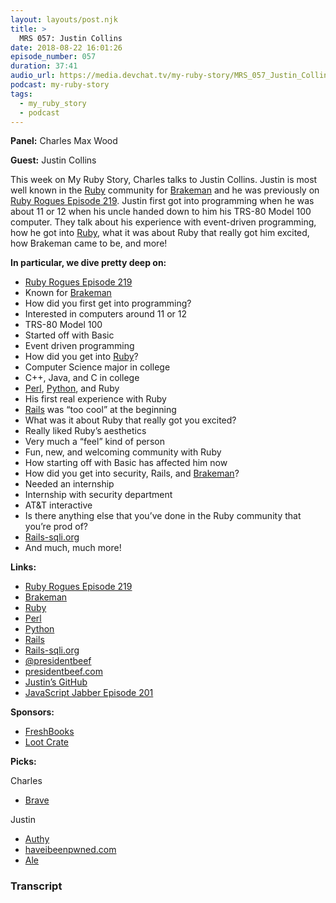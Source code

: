 ```yaml
---
layout: layouts/post.njk
title: >
  MRS 057: Justin Collins
date: 2018-08-22 16:01:26
episode_number: 057
duration: 37:41
audio_url: https://media.devchat.tv/my-ruby-story/MRS_057_Justin_Collins.mp3
podcast: my-ruby-story
tags:
  - my_ruby_story
  - podcast
---
```


**Panel:** Charles Max Wood

**Guest:** Justin Collins

This week on My Ruby Story, Charles talks to Justin Collins. Justin is most well known in the [Ruby](https://www.ruby-lang.org/en/) community for [Brakeman](https://brakemanpro.com/) and he was previously on [Ruby Rogues Episode 219](https://devchat.tv/ruby-rogues/219-rr-brakeman-and-rails-security-with-justin-collins/). Justin first got into programming when he was about 11 or 12 when his uncle handed down to him his TRS-80 Model 100 computer. They talk about his experience with event-driven programming, how he got into [Ruby](https://www.ruby-lang.org/en/), what it was about Ruby that really got him excited, how Brakeman came to be, and more!

**In particular, we dive pretty deep on:**

- [Ruby Rogues Episode 219](https://devchat.tv/ruby-rogues/219-rr-brakeman-and-rails-security-with-justin-collins/)
- Known for [Brakeman](https://brakemanpro.com/)
- How did you first get into programming?
- Interested in computers around 11 or 12
- TRS-80 Model 100
- Started off with Basic
- Event driven programming
- How did you get into [Ruby](https://www.ruby-lang.org/en/)?
- Computer Science major in college
- C++, Java, and C in college
- [Perl](https://www.perl.org/), [Python](https://www.python.org/), and Ruby
- His first real experience with Ruby
- [Rails](https://rubyonrails.org/) was “too cool” at the beginning
- What was it about Ruby that really got you excited?
- Really liked Ruby’s aesthetics
- Very much a “feel” kind of person
- Fun, new, and welcoming community with Ruby
- How starting off with Basic has affected him now
- How did you get into security, Rails, and [Brakeman](https://brakemanpro.com/)?
- Needed an internship
- Internship with security department
- AT&T interactive
- Is there anything else that you’ve done in the Ruby community that you’re prod of?
- [Rails-sqli.org](https://rails-sqli.org/)
- And much, much more!

**Links:**

- [Ruby Rogues Episode 219](https://devchat.tv/ruby-rogues/219-rr-brakeman-and-rails-security-with-justin-collins/)
- [Brakeman](https://brakemanpro.com/)
- [Ruby](https://www.ruby-lang.org/en/)
- [Perl](https://www.perl.org/)
- [Python](https://www.python.org/)
- [Rails](https://rubyonrails.org/)
- [Rails-sqli.org](https://rails-sqli.org/)
- [@presidentbeef](https://twitter.com/presidentbeef?lang=en)
- [presidentbeef.com](https://presidentbeef.com/ns/)
- [Justin’s GitHub](https://github.com/presidentbeef)
- [JavaScript Jabber Episode 201](https://devchat.tv/js-jabber/201-jsj-security-with-troy-hunt/)

**Sponsors:**

- [FreshBooks](https://www.freshbooks.com/invoice?ref=11731&utm_source=pbm&utm_medium=affiliate-program&utm_influencer=419364&utm_campaign=podcast-influencers)
- [Loot Crate](https://www.lootcrate.com/)

**Picks:**

Charles

- [Brave](https://brave.com/)

Justin

- [Authy](https://authy.com/)
- [haveibeenpwned.com](https://haveibeenpwned.com/)
- [Ale](https://github.com/w0rp/ale)

### Transcript
